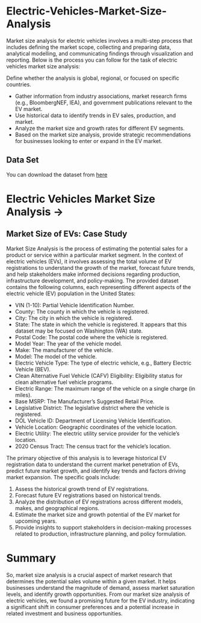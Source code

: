 # Electric-Vehicles-Market-Size-Analysis
Market size analysis for electric vehicles involves a multi-step process that includes defining the market scope, collecting and preparing data, analytical modelling, and communicating findings through visualization and reporting. Below is the process you can follow for the task of electric vehicles market size analysis:

Define whether the analysis is global, regional, or focused on specific countries.

- Gather information from industry associations, market research firms (e.g., BloombergNEF, IEA), and government publications relevant to the EV market.
- Use historical data to identify trends in EV sales, production, and market.
- Analyze the market size and growth rates for different EV segments.
- Based on the market size analysis, provide strategic recommendations for businesses looking to enter or expand in the EV market.

## Data Set
You can download the dataset from [here](https://statso.io/market-size-of-evs-case-study/)

# Electric Vehicles Market Size Analysis ->
## Market Size of EVs: Case Study
Market Size Analysis is the process of estimating the potential sales for a product or service within a particular market segment. In the context of electric vehicles (EVs), it involves assessing the total volume of EV registrations to understand the growth of the market, forecast future trends, and help stakeholders make informed decisions regarding production, infrastructure development, and policy-making.
The provided dataset contains the following columns, each representing different aspects of the electric vehicle (EV) population in the United States:

- VIN (1-10): Partial Vehicle Identification Number.
- County: The county in which the vehicle is registered.
- City: The city in which the vehicle is registered.
- State: The state in which the vehicle is registered. It appears that this dataset may be focused on Washington (WA) state.
- Postal Code: The postal code where the vehicle is registered.
- Model Year: The year of the vehicle model.
- Make: The manufacturer of the vehicle.
- Model: The model of the vehicle.
- Electric Vehicle Type: The type of electric vehicle, e.g., Battery Electric Vehicle (BEV).
- Clean Alternative Fuel Vehicle (CAFV) Eligibility: Eligibility status for clean alternative fuel vehicle programs.
- Electric Range: The maximum range of the vehicle on a single charge (in miles).
- Base MSRP: The Manufacturer’s Suggested Retail Price.
- Legislative District: The legislative district where the vehicle is registered.
- DOL Vehicle ID: Department of Licensing Vehicle Identification.
- Vehicle Location: Geographic coordinates of the vehicle location.
- Electric Utility: The electric utility service provider for the vehicle’s location.
- 2020 Census Tract: The census tract for the vehicle’s location.
  
The primary objective of this analysis is to leverage historical EV registration data to understand the current market penetration of EVs, predict future market growth, and identify key trends and factors driving market expansion. The specific goals include:

1. Assess the historical growth trend of EV registrations.
2. Forecast future EV registrations based on historical trends.
3. Analyze the distribution of EV registrations across different models, makes, and geographical regions.
4. Estimate the market size and growth potential of the EV market for upcoming years.
5. Provide insights to support stakeholders in decision-making processes related to production, infrastructure planning, and policy formulation.

# Summary
 So, market size analysis is a crucial aspect of market research that determines the potential sales volume within a given market. It helps businesses understand the magnitude of demand, assess market saturation 
 levels, and identify growth opportunities. From our market size analysis of electric vehicles, we found a promising future for the EV industry, indicating a significant shift in consumer preferences and a 
 potential increase in related investment and business opportunities.
